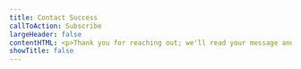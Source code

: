 ```yaml
---
title: Contact Success
callToAction: Subscribe
largeHeader: false
contentHTML: <p>Thank you for reaching out; we'll read your message and be in contact as soon as possible.</p>
showTitle: false
---
```

